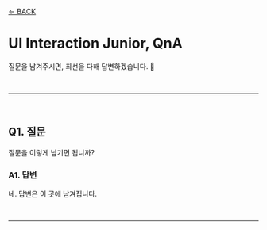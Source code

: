 [← BACK](../README.md)

# UI Interaction Junior, QnA

질문을 남겨주시면, 최선을 다해 답변하겠습니다. 🐧

<br />

---

<br />

## Q1. 질문

질문을 이렇게 남기면 됩니까?

### A1. 답변

네. 답변은 이 곳에 남겨집니다.

<br />

---

<br />